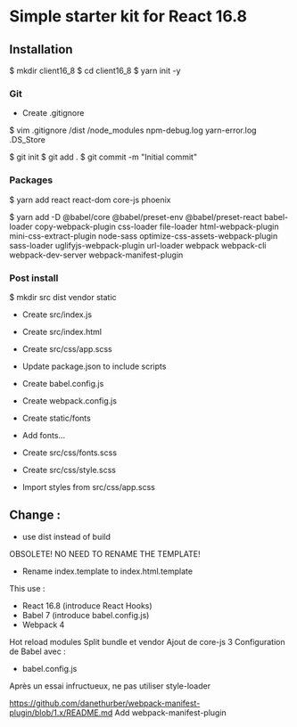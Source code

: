 # Simple starter kit for React 16.8

## Installation

$ mkdir client16_8
$ cd client16_8
$ yarn init -y

### Git

* Create .gitignore

$ vim .gitignore
/dist
/node_modules
npm-debug.log
yarn-error.log
.DS_Store

$ git init
$ git add .
$ git commit -m "Initial commit"

### Packages

$ yarn add react react-dom core-js phoenix

$ yarn add -D @babel/core @babel/preset-env @babel/preset-react babel-loader copy-webpack-plugin css-loader file-loader html-webpack-plugin mini-css-extract-plugin node-sass optimize-css-assets-webpack-plugin sass-loader uglifyjs-webpack-plugin url-loader webpack webpack-cli webpack-dev-server webpack-manifest-plugin

### Post install

$ mkdir src dist vendor static

* Create src/index.js
* Create src/index.html
* Create src/css/app.scss

* Update package.json to include scripts
* Create babel.config.js
* Create webpack.config.js

* Create static/fonts
* Add fonts...
* Create src/css/fonts.scss
* Create src/css/style.scss
* Import styles from src/css/app.scss

## Change :

* use dist instead of build

OBSOLETE! NO NEED TO RENAME THE TEMPLATE!
* Rename index.template to index.html.template

This use : 

* React 16.8 (introduce React Hooks)
* Babel 7 (introduce babel.config.js)
* Webpack 4

Hot reload modules
Split bundle et vendor
Ajout de core-js 3
Configuration de Babel avec : 
* babel.config.js

Après un essai infructueux, ne pas utiliser style-loader

https://github.com/danethurber/webpack-manifest-plugin/blob/1.x/README.md
Add webpack-manifest-plugin